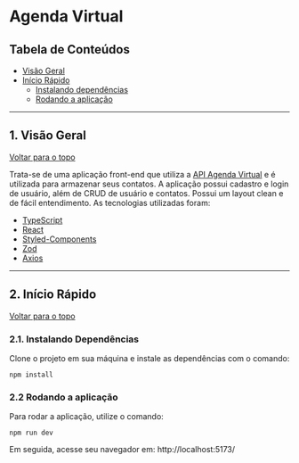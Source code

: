 # Agenda Virtual

## Tabela de Conteúdos

- [Visão Geral](#1-visão-geral)
- [Início Rápido](#2-início-rápido)
  - [Instalando dependências](#21-instalando-dependências)
  - [Rodando a aplicação](#22-rodando-a-aplicação)

---

## 1. Visão Geral

[ Voltar para o topo ](#tabela-de-conteúdos)

Trata-se de uma aplicação front-end que utiliza a [API Agenda Virtual](https://github.com/joice-blasi/api-agenda-virtual) e é utilizada para armazenar seus contatos. A aplicação possui cadastro e login de usuário, além de CRUD de usuário e contatos. Possui um layout clean e de fácil entendimento. As tecnologias utilizadas foram:

- [TypeScript](https://www.typescriptlang.org/)
- [React](https://react.dev/)
- [Styled-Components](https://styled-components.com/)
- [Zod](https://zod.dev/)
- [Axios](https://axios-http.com/ptbr/docs/intro)

---

## 2. Início Rápido

[ Voltar para o topo ](#tabela-de-conteúdos)

### 2.1. Instalando Dependências

Clone o projeto em sua máquina e instale as dependências com o comando:

```shell
npm install
```

### 2.2 Rodando a aplicação

Para rodar a aplicação, utilize o comando:

```
npm run dev
```

Em seguida, acesse seu navegador em: http://localhost:5173/
